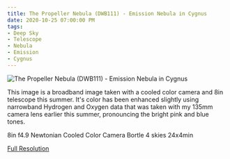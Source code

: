 ```yaml
---
title: The Propeller Nebula (DWB111) - Emission Nebula in Cygnus
date: 2020-10-25 07:00:00 PM
tags:
- Deep Sky
- Telescope
- Nebula
- Emission
- Cygnus
---
```


![The Propeller Nebula (DWB111) - Emission Nebula in Cygnus](/Deep-Sky/DWB111/DWB111%20OSC.L3.4x120s.L3.24x240s.DBE.BN.CC.Solved.NR.HSV.MS.LHE.LargeScaleColorCurves.DeconStars.Add135mmOiii.Add135mmHa.Web.jpg "The Propeller Nebula (DWB111) - Emission Nebula in Cygnus")

This image is a broadband image taken with a cooled color camera and 8in telescope this summer. It's color has been enhanced slightly using narrowband Hydrogen and Oxygen data that was taken with my 135mm camera lens earlier this summer, pronouncing the bright pink and blue tones.

8in f4.9 Newtonian Cooled Color Camera Bortle 4 skies 24x4min

[Full Resolution](/Deep-Sky/DWB111/DWB111%20OSC.L3.4x120s.L3.24x240s.DBE.BN.CC.Solved.NR.HSV.MS.LHE.LargeScaleColorCurves.DeconStars.Add135mmOiii.Add135mmHa.png)

